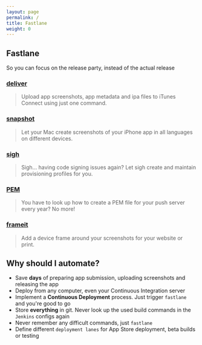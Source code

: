 ```yaml
---
layout: page
permalink: /
title: Fastlane
weight: 0
---
```


Fastlane
--------
So you can focus on the release party, instead of the actual release

### [deliver](https://github.com/KrauseFx/deliver)
> Upload app screenshots, app metadata and ipa files to iTunes Connect using just one command.

### [snapshot](https://github.com/KrauseFx/snapshot)
> Let your Mac create screenshots of your iPhone app in all languages on different devices.

### [sigh](https://github.com/KrauseFx/sigh)
> Sigh... having code signing issues again? Let sigh create and maintain provisioning profiles for you.

### [PEM](https://github.com/KrauseFx/frameit)
> You have to look up how to create a PEM file for your push server every year? No more!

### [frameit](https://github.com/KrauseFx/frameit)
> Add a device frame around your screenshots for your website or print.


Why should I automate?
----------------------

- Save **days** of preparing app submission, uploading screenshots and releasing the app
- Deploy from any computer, even your Continuous Integration server
- Implement a **Continuous Deployment** process. Just trigger ```fastlane``` and you're good to go
- Store **everything** in git. Never look up the used build commands in the ```Jenkins``` configs again
- Never remember any difficult commands, just ```fastlane```
- Define different ```deployment lanes``` for App Store deployment, beta builds or testing